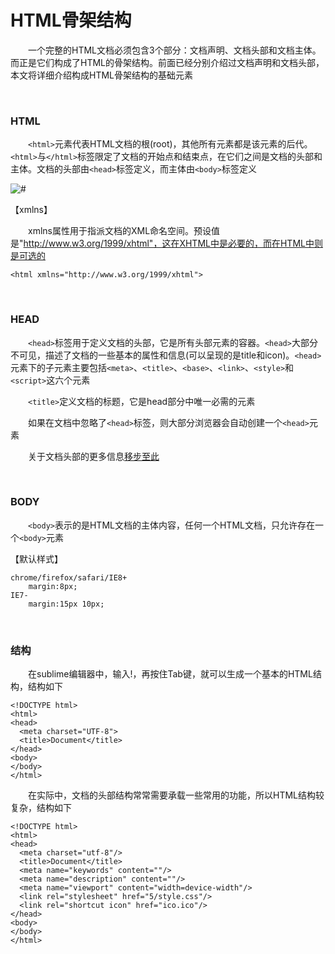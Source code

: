 # HTML骨架结构
    
&emsp;&emsp;一个完整的HTML文档必须包含3个部分：文档声明、文档头部和文档主体。而正是它们构成了HTML的骨架结构。前面已经分别介绍过文档声明和文档头部，本文将详细介绍构成HTML骨架结构的基础元素


<p>&nbsp;</p>

### HTML

&emsp;&emsp;`<html>`元素代表HTML文档的根(root)，其他所有元素都是该元素的后代。`<html>`与`</html>`标签限定了文档的开始点和结束点，在它们之间是文档的头部和主体。文档的头部由`<head>`标签定义，而主体由`<body>`标签定义


<div><img src="https://pic.xiaohuochai.site/blog/HTML_structure_docStruc.jpg" alt="#"></div>


【xmlns】

&emsp;&emsp;xmlns属性用于指派文档的XML命名空间。预设值是"http://www.w3.org/1999/xhtml"，这在XHTML中是必要的，而在HTML中则是可选的


    <html xmlns="http://www.w3.org/1999/xhtml">


<p>&nbsp;</p>

### HEAD

&emsp;&emsp;`<head>`标签用于定义文档的头部，它是所有头部元素的容器。`<head>`大部分不可见，描述了文档的一些基本的属性和信息(可以呈现的是title和icon)。`<head>`元素下的子元素主要包括`<meta>`、`<title>`、`<base>`、`<link>`、`<style>`和`<script>`这六个元素

&emsp;&emsp;`<title>`定义文档的标题，它是head部分中唯一必需的元素

&emsp;&emsp;如果在文档中忽略了`<head>`标签，则大部分浏览器会自动创建一个`<head>`元素

&emsp;&emsp;关于文档头部的更多信息<a href="http://www.cnblogs.com/xiaohuochai/p/6214015.html" target="_blank">移步至此</a>


<p>&nbsp;</p>



### BODY

&emsp;&emsp;`<body>`表示的是HTML文档的主体内容，任何一个HTML文档，只允许存在一个`<body>`元素

【默认样式】

    chrome/firefox/safari/IE8+
        margin:8px;
    IE7-
        margin:15px 10px;


<p>&nbsp;</p>



### 结构

&emsp;&emsp;在sublime编辑器中，输入!，再按住Tab键，就可以生成一个基本的HTML结构，结构如下

    <!DOCTYPE html>
    <html>
    <head>
      <meta charset="UTF-8">
      <title>Document</title>
    </head>
    <body>
    </body>
    </html>  

&emsp;&emsp;在实际中，文档的头部结构常常需要承载一些常用的功能，所以HTML结构较复杂，结构如下

    <!DOCTYPE html>
    <html>
    <head>
      <meta charset="utf-8"/>
      <title>Document</title>
      <meta name="keywords" content=""/>
      <meta name="description" content=""/>
      <meta name="viewport" content="width=device-width"/>
      <link rel="stylesheet" href="5/style.css"/>
      <link rel="shortcut icon" href="ico.ico"/>
    </head>
    <body>
    </body>
    </html> 

